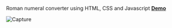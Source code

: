 Roman numeral converter using HTML, CSS and Javascript [**Demo**](https://nz-m.github.io/roman_num_converter/)



![Capture](https://user-images.githubusercontent.com/87283264/161228238-7d069853-0cea-4d89-bde8-049df20a1520.JPG)
